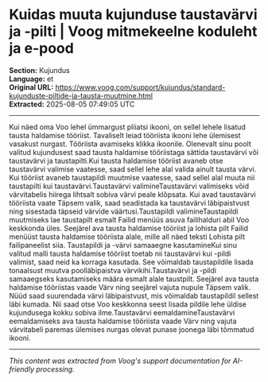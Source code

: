 # Kuidas muuta kujunduse taustavärvi ja -pilti | Voog mitmekeelne koduleht ja e-pood

**Section:** Kujundus  
**Language:** et  
**Original URL:** https://www.voog.com/support/kujundus/standard-kujunduste-piltide-ja-tausta-muutmine.html  
**Extracted:** 2025-08-05 07:49:05 UTC

---

Kui näed oma Voo lehel ümmargust pliiatsi ikooni, on sellel lehele lisatud tausta haldamise tööriist. Tavaliselt leiad tööriista ikooni lehe ülemisest vasakust nurgast.
Tööriista avamiseks klikka ikoonile. Olenevalt sinu poolt valitud kujundusest saad tausta haldamise tööriistaga sättida taustavärvi või taustavärvi ja taustapilti.Kui tausta haldamise tööriist avaneb otse taustavärvi valimise vaatesse, saad sellel lehe alal valida ainult tausta värvi. Kui tööriist avaneb taustapildi muutmise vaatesse, saad sellel alal muuta nii taustapilti kui taustavärvi.Taustavärvi valimineTaustavärvi valimiseks võid värvitabelis hiirega lihtsalt sobiva värvi peale klõpsata.
Kui avad taustavärvi tööriista vaate Täpsem valik, saad seadistada ka taustavärvi läbipaistvust ning sisestada täpseid värvide väärtusi.Taustapildi valimineTaustapildi muutmiseks lae taustapilt esmalt Failid menüüs asuva failihalduri abil Voo keskkonda üles. Seejärel ava tausta haldamise tööriist ja lohista pilt Failid menüüst tausta haldamise tööriista alale, mille all näed teksti Lohista pilt failipaneelist siia.
Taustapildi ja -värvi samaaegne kasutamineKui sinu valitud malli tausta haldamise tööriist toetab nii taustavärvi kui -pildi valimist, saad neid ka korraga kasutada. See võimaldab taustapildile lisada tonaalsust muutva poolläbipaistva värvikihi.Taustavärvi ja -pildi samaaegseks kasutamiseks määra esmalt alale taustpilt. Seejärel ava tausta haldamise tööriistas vaade Värv ning seejärel vajuta nupule Täpsem valik.
Nüüd saad suurendada värvi läbipaistvust, mis võimaldab taustapildil sellest läbi kumada. Nii saad otse Voo keskkonna seest lisada pildile lehe üldise kujundusega kokku sobiva ilme.Taustavärvi eemaldamineTaustavärvi eemaldamiseks ava tausta haldamise tööriista vaade Värv ning vajuta värvitabeli paremas ülemises nurgas olevat punase joonega läbi tõmmatud ikooni.

---

*This content was extracted from Voog's support documentation for AI-friendly processing.*
